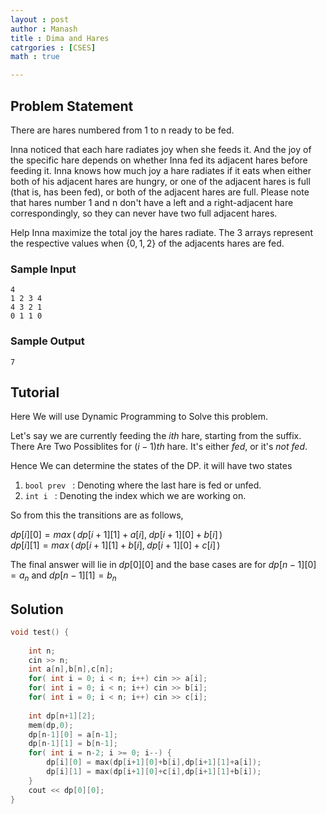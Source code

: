 ```yaml
---
layout : post
author : Manash
title : Dima and Hares
catrgories : [CSES]
math : true

---
```

<h2> Problem Statement </h2>
There are hares numbered from 1 to n ready to be fed.

Inna noticed that each hare radiates joy when she feeds it. And the joy of the specific hare depends on whether Inna fed its adjacent hares before feeding it. Inna knows how much joy a hare radiates if it eats when either both of his adjacent hares are hungry, or one of the adjacent hares is full (that is, has been fed), or both of the adjacent hares are full. Please note that hares number 1 and n don't have a left and a right-adjacent hare correspondingly, so they can never have two full adjacent hares.

Help Inna maximize the total joy the hares radiate.
The 3 arrays represent the respective values when $\{0,1,2\}$ of the adjacents hares are fed.

<h3> Sample Input </h3>

```
4
1 2 3 4
4 3 2 1
0 1 1 0
```
<h3> Sample Output </h3>

```
7
```

<h2> Tutorial </h2>

Here We will use Dynamic Programming to Solve this problem.

Let's say we are currently feeding the $ith$ hare, starting from the suffix. There Are Two Possiblites for $({i-1})th$ hare. It's either <em>fed</em>, or it's <em>not fed</em>.

Hence We can determine the states of the DP. it will have two states <br>
1) ```bool prev ```  : Denoting where the last hare is fed or unfed. <br>
2) ```int i ``` : Denoting the index which we are working on.

So from this the transitions are as follows,

$dp[i][0] = max\, (\,dp[i+1][1] + a[i],\;dp[i+1][0]+b[i]\,)$<br>
$dp[i][1] = max\, (\,dp[i+1][1] + b[i],\;dp[i+1][0]+c[i]\,)$

The final answer will lie in $dp[0][0]$ and the base cases are for $dp[n-1][0] = a_n \text{ and }dp[n-1][1] = b_n$

## Solution

```cpp
void test() {
	
	int n;
	cin >> n;
	int a[n],b[n],c[n];
	for( int i = 0; i < n; i++) cin >> a[i];
	for( int i = 0; i < n; i++) cin >> b[i];
	for( int i = 0; i < n; i++) cin >> c[i];
 
	int dp[n+1][2];
	mem(dp,0);
	dp[n-1][0] = a[n-1];
	dp[n-1][1] = b[n-1];
	for( int i = n-2; i >= 0; i--) {
		dp[i][0] = max(dp[i+1][0]+b[i],dp[i+1][1]+a[i]);
		dp[i][1] = max(dp[i+1][0]+c[i],dp[i+1][1]+b[i]);
	}
	cout << dp[0][0];
}
```